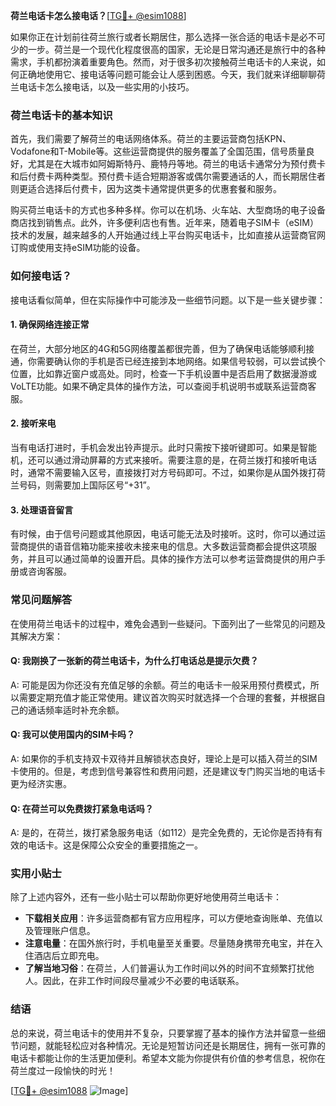**荷兰电话卡怎么接电话？**[[TG💪+ @esim1088](https://t.me/s/esim1088)]

如果你正在计划前往荷兰旅行或者长期居住，那么选择一张合适的电话卡是必不可少的一步。荷兰是一个现代化程度很高的国家，无论是日常沟通还是旅行中的各种需求，手机都扮演着重要角色。然而，对于很多初次接触荷兰电话卡的人来说，如何正确地使用它、接电话等问题可能会让人感到困惑。今天，我们就来详细聊聊荷兰电话卡怎么接电话，以及一些实用的小技巧。

### 荷兰电话卡的基本知识

首先，我们需要了解荷兰的电话网络体系。荷兰的主要运营商包括KPN、Vodafone和T-Mobile等。这些运营商提供的服务覆盖了全国范围，信号质量良好，尤其是在大城市如阿姆斯特丹、鹿特丹等地。荷兰的电话卡通常分为预付费卡和后付费卡两种类型。预付费卡适合短期游客或偶尔需要通话的人，而长期居住者则更适合选择后付费卡，因为这类卡通常提供更多的优惠套餐和服务。

购买荷兰电话卡的方式也多种多样。你可以在机场、火车站、大型商场的电子设备商店找到销售点。此外，许多便利店也有售。近年来，随着电子SIM卡（eSIM）技术的发展，越来越多的人开始通过线上平台购买电话卡，比如直接从运营商官网订购或使用支持eSIM功能的设备。

### 如何接电话？

接电话看似简单，但在实际操作中可能涉及一些细节问题。以下是一些关键步骤：

#### 1. 确保网络连接正常

在荷兰，大部分地区的4G和5G网络覆盖都很完善，但为了确保电话能够顺利接通，你需要确认你的手机是否已经连接到本地网络。如果信号较弱，可以尝试换个位置，比如靠近窗户或高处。同时，检查一下手机设置中是否启用了数据漫游或VoLTE功能。如果不确定具体的操作方法，可以查阅手机说明书或联系运营商客服。

#### 2. 接听来电

当有电话打进时，手机会发出铃声提示。此时只需按下接听键即可。如果是智能机，还可以通过滑动屏幕的方式来接听。需要注意的是，在荷兰拨打和接听电话时，通常不需要输入区号，直接拨打对方号码即可。不过，如果你是从国外拨打荷兰号码，则需要加上国际区号“+31”。

#### 3. 处理语音留言

有时候，由于信号问题或其他原因，电话可能无法及时接听。这时，你可以通过运营商提供的语音信箱功能来接收未接来电的信息。大多数运营商都会提供这项服务，并且可以通过简单的设置开启。具体的操作方法可以参考运营商提供的用户手册或咨询客服。

### 常见问题解答

在使用荷兰电话卡的过程中，难免会遇到一些疑问。下面列出了一些常见的问题及其解决方案：

#### Q: 我刚换了一张新的荷兰电话卡，为什么打电话总是提示欠费？
A: 可能是因为你还没有充值足够的余额。荷兰的电话卡一般采用预付费模式，所以需要定期充值才能正常使用。建议首次购买时就选择一个合理的套餐，并根据自己的通话频率适时补充余额。

#### Q: 我可以使用国内的SIM卡吗？
A: 如果你的手机支持双卡双待并且解锁状态良好，理论上是可以插入荷兰的SIM卡使用的。但是，考虑到信号兼容性和费用问题，还是建议专门购买当地的电话卡更为经济实惠。

#### Q: 在荷兰可以免费拨打紧急电话吗？
A: 是的，在荷兰，拨打紧急服务电话（如112）是完全免费的，无论你是否持有有效的电话卡。这是保障公众安全的重要措施之一。

### 实用小贴士

除了上述内容外，还有一些小贴士可以帮助你更好地使用荷兰电话卡：

- **下载相关应用**：许多运营商都有官方应用程序，可以方便地查询账单、充值以及管理账户信息。
- **注意电量**：在国外旅行时，手机电量至关重要。尽量随身携带充电宝，并在入住酒店后立即充电。
- **了解当地习俗**：在荷兰，人们普遍认为工作时间以外的时间不宜频繁打扰他人。因此，在非工作时间段尽量减少不必要的电话联系。

### 结语

总的来说，荷兰电话卡的使用并不复杂，只要掌握了基本的操作方法并留意一些细节问题，就能轻松应对各种情况。无论是短暂访问还是长期居住，拥有一张可靠的电话卡都能让你的生活更加便利。希望本文能为你提供有价值的参考信息，祝你在荷兰度过一段愉快的时光！

[[TG💪+ @esim1088](https://t.me/s/esim1088) ![Image](https://i.postimg.cc/4NQfJmqS/Snipaste-2025-05-13-00-14-12.png)]